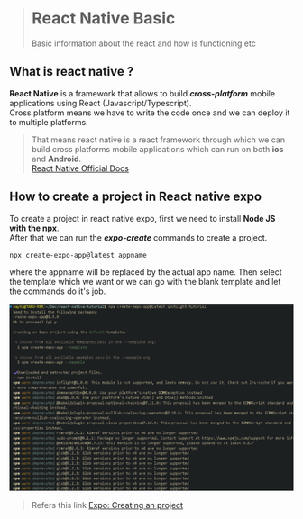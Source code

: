 > # React Native Basic
>
> Basic information about the react and how is functioning etc

## What is react native ?

**React Native** is a framework that allows to build **_cross-platform_** mobile applications using React (Javascript/Typescript).  
Cross platform means we have to write the code once and we can deploy it to multiple platforms.

> That means react native is a react framework through which we can build cross platforms mobile applications which can run on both **ios** and **Android**.  
> [React Native Official Docs](https://reactnative.dev/)

## How to create a project in React native expo

To create a project in react native expo, first we need to install **Node JS with the npx**.  
After that we can run the _**expo-create**_ commands to create a project.

```
npx create-expo-app@latest appname
```

where the appname will be replaced by the actual app name. Then select the template which we want or we can go with the blank template and let the commands do it's job.

![running the commands in the vs code terminal](./Images/npx-create_command.png)

> Refers this link [Expo: Creating an project](https://docs.expo.dev/get-started/create-a-project/)

